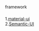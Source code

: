 framework
###
1.[material-ui](https://github.com/callemall/material-ui)<br/>
2.[Semantic-UI](https://github.com/Semantic-Org/Semantic-UI)<br/>

